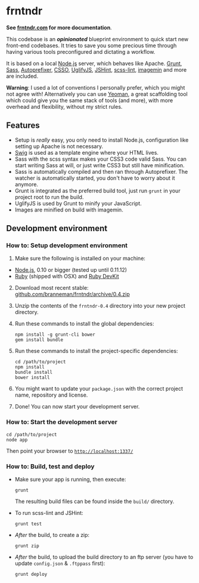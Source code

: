 # frntndr
**See [frntndr.com](http://frntndr.com/) for more documentation**.

This codebase is an **_opinionated_** blueprint environment to quick start new front-end codebases. It tries to save you some precious time through having various tools preconfigured and dictating a workflow.

It is based on a local [Node.js](http://nodejs.org/) server, which behaves like Apache. [Grunt](http://gruntjs.com/), [Sass](http://sass-lang.com/), [Autoprefixer](https://github.com/ai/autoprefixer), [CSSO](http://css.github.io/csso/), [UglifyJS](http://github.com/mishoo/UglifyJS), [JSHint](http://www.jshint.com/), [scss-lint](https://github.com/causes/scss-lint), [imagemin](https://github.com/gruntjs/grunt-contrib-imagemin) and more are included.

**Warning**: I used a lot of conventions I personally prefer, which you might not agree with! Alternatively you can use [Yeoman](http://yeoman.io/), a great scaffolding tool which could give you the same stack of
tools (and more), with more overhead and flexibility, without my strict rules.

## Features
- Setup is *really* easy, you only need to install Node.js, configuration like setting up Apache is not necessary.
- [Swig](http://paularmstrong.github.io/swig/) is used as a template engine where your HTML lives.
- Sass with the scss syntax makes your CSS3 code valid Sass. You can start writing Sass at will, or just write CSS3 but still have minification.
- Sass is automatically compiled and then ran through Autoprefixer. The watcher is automatically started, you don't have to worry about it anymore.
- Grunt is integrated as the preferred build tool, just run `grunt` in your project root to run the build.
- UglifyJS is used by Grunt to minify your JavaScript.
- Images are minified on build with imagemin.

## Development environment

### How to: Setup development environment
1. Make sure the following is installed on your machine:
  - [Node.js](http://nodejs.org/), 0.10 or bigger (tested up until 0.11.12)
  - [Ruby](http://www.ruby-lang.org/en/) (shipped with OSX) and [Ruby DevKit](https://github.com/oneclick/rubyinstaller/wiki/Development-Kit#installation-instructions)
2. Download most recent stable: [github.com/branneman/frntndr/archive/0.4.zip](https://github.com/branneman/frntndr/archive/0.4.zip)
3. Unzip the contents of the `frntndr-0.4` directory into your new project directory.
4. Run these commands to install the global dependencies:

    ```
    npm install -g grunt-cli bower
    gem install bundle
    ```
5. Run these commands to install the project-specific dependencies:

	```
	cd /path/to/project
	npm install
	bundle install
    bower install
	```
6. You might want to update your `package.json` with the correct project name, repository and license.
7. Done! You can now start your development server.

### How to: Start the development server

    cd /path/to/project
    node app

Then point your browser to [`http://localhost:1337/`](http://localhost:1337/)

### How to: Build, test and deploy
- Make sure your app is running, then execute:

	```
	grunt
	```

    The resulting build files can be found inside the `build/` directory.

- To run scss-lint and JSHint:

	```
	grunt test
	```

- *After* the build, to create a zip:

	```
	grunt zip
	```

- *After* the build, to upload the build directory to an ftp server (you have to update `config.json` & `.ftppass` first):

	```
	grunt deploy
	```
